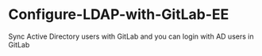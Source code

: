 # Configure-LDAP-with-GitLab-EE
Sync Active Directory users with GitLab and you can login with AD users in GitLab
